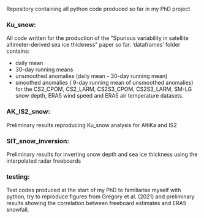 Repository containing all python code produced so far in my PhD project

### Ku_snow:
  All code written for the production of the "Spurious variability in satellite altimeter-derived sea ice thickness" paper so far.
  ‘dataframes’ folder contains:
  - daily mean
  - 30-day running means
  - unsmoothed anomalies (daily mean - 30-day running mean)
  - smoothed anomalies ( 9-day running mean of unsmoothed anomalies)
  for the CS2_CPOM, CS2_LARM, CS2S3_CPOM, CS2S3_LARM, SM-LG snow depth, ERA5 wind speed and ERA5 air temperature datasets. 

### AK_IS2_snow:
  Preliminary results reproducing Ku_snow analysis for AltiKa and IS2 
  
### SIT_snow_inversion:
  Preliminary results for inverting snow depth and sea ice thickness using the interpolated radar freeboards
  
### testing:
  Test codes produced at the start of my PhD to familiarise myself with python, try to reproduce figures from Gregory et al. (2021) and preliminary results showing the correlation between freeboard estimates and ERA5 snowfall. 

